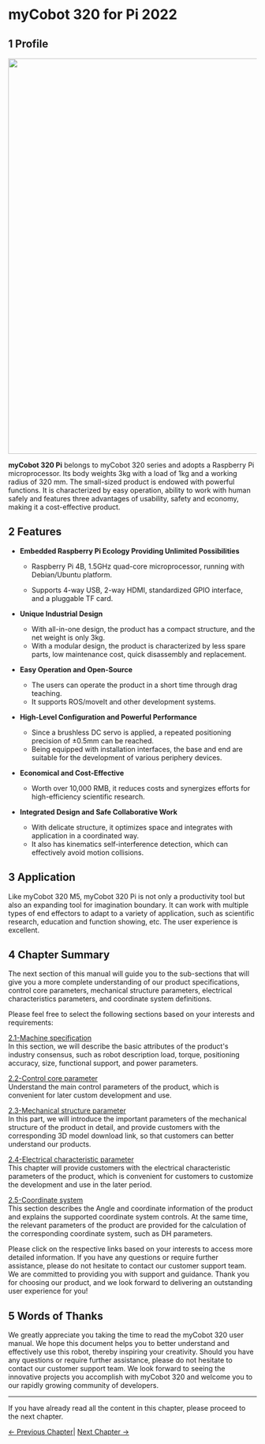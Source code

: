 # myCobot 320 for Pi 2022

## 1 Profile

<img src="../../resources/8-FilesDownload/2-serialproduct/320Pi.jpg " width="800" height="auto" />

**myCobot 320 Pi** belongs to myCobot 320 series and adopts a Raspberry Pi microprocessor. Its body weights 3kg with a load of 1kg and a working radius of 320 mm. The small-sized product is endowed with powerful functions. It is characterized by easy operation, ability to work with human safely and features three advantages of usability, safety and economy, making it a cost-effective product.

## 2  Features

* **Embedded Raspberry Pi Ecology Providing Unlimited Possibilities**

  -   Raspberry Pi 4B, 1.5GHz quad-core microprocessor, running with Debian/Ubuntu platform.

  -   Supports 4-way USB, 2-way HDMI, standardized GPIO interface, and a pluggable TF card.

-   **Unique Industrial Design**
    -   With all-in-one design, the product has a compact structure, and the net weight is only 3kg.
    -   With a modular design, the product is characterized by less spare parts, low maintenance cost, quick disassembly and replacement.

-   **Easy Operation and Open-Source**
    -   The users can operate the product in a short time through drag teaching.
    -   It supports ROS/moveIt and other development systems.

-   **High-Level Configuration and Powerful Performance**
    -   Since a brushless DC servo is applied, a repeated positioning precision of ±0.5mm can be reached.
    -   Being equipped with installation interfaces, the base and end are suitable for the development of various periphery devices.

-   **Economical and Cost-Effective**
    -   Worth over 10,000 RMB, it reduces costs and synergizes efforts for high-efficiency scientific research.

-   **Integrated Design and Safe Collaborative Work**
    -   With delicate structure, it optimizes space and integrates with application in a coordinated way.
    -   It also has kinematics self-interference detection, which can effectively avoid motion collisions.

## 3  Application

Like myCobot 320 M5, myCobot 320 Pi is not only a productivity tool but also an expanding tool for imagination boundary. It can work with multiple types of end effectors to adapt to a variety of application, such as scientific research, education and function showing, etc. The user experience is excellent.

## 4 Chapter Summary

The next section of this manual will guide you to the sub-sections that will give you a more complete understanding of our product specifications, control core parameters, mechanical structure parameters, electrical characteristics parameters, and coordinate system definitions.

Please feel free to select the following sections based on your interests and requirements:  

<a DesignPhilosophy="my-paragraph-1"></a>
[2.1-Machine specification](2.2.1-MachineSpecification.md)<br>
In this section, we will describe the basic attributes of the product's industry consensus, such as robot description load, torque, positioning accuracy, size, functional support, and power parameters.<br>

<a SuitableUsers="my-paragraph-2"></a>
[2.2-Control core parameter](2.2.2-ControlCoreParameter.md)<br>
Understand the main control parameters of the product, which is convenient for later custom development and use.<br>

<a ApplicationScenario="my-paragraph-3"></a>
[2.3-Mechanical structure parameter](2.2.2-ControlCoreParameter.md)<br>
In this part, we will introduce the important parameters of the mechanical structure of the product in detail, and provide customers with the corresponding 3D model download link, so that customers can better understand our products.<br>

<a AccessoriesandTools="my-paragraph-4"></a>
[2.4-Electrical characteristic parameter](2.2.4-ElectricalCharacteristicParameter.md)<br>
This chapter will provide customers with the electrical characteristic parameters of the product, which is convenient for customers to customize the development and use in the later period.<br>

<a AccessoriesandTools="my-paragraph-4"></a>
[2.5-Coordinate system](2.2.5-CoordinateSystem.md)<br>
This section describes the Angle and coordinate information of the product and explains the supported coordinate system controls. At the same time, the relevant parameters of the product are provided for the calculation of the corresponding coordinate system, such as DH parameters.<br>

Please click on the respective links based on your interests to access more detailed information. If you have any questions or require further assistance, please do not hesitate to contact our customer support team. We are committed to providing you with support and guidance. Thank you for choosing our product, and we look forward to delivering an outstanding user experience for you!<br>

## 5 Words of Thanks<br>

We greatly appreciate you taking the time to read the myCobot 320 user manual. We hope this document helps you to better understand and effectively use this robot, thereby inspiring your creativity. Should you have any questions or require further assistance, please do not hesitate to contact our customer support team. We look forward to seeing the innovative projects you accomplish with myCobot 320 and welcome you to our rapidly growing community of developers.<br>

----

If you have already read all the content in this chapter, please proceed to the next chapter.<br>

[← Previous Chapter](../../1-ProductIntroduction/README.md)| [Next Chapter →](../../3-UserNotes/320_PI/README.md)